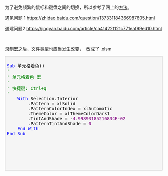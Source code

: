 <p><br></p><p>为了避免频繁的鼠标和键盘之间的切换，所以参考了网上的<a href="https://jingyan.baidu.com/article/215817f72feb615eda1423ac.html" target="_blank">方法</a>。</p><p>遇见问题 1 <a href="https://zhidao.baidu.com/question/137331184366987605.html">https://zhidao.baidu.com/question/137331184366987605.html</a></p><p>遇建问题2 <a href="https://jingyan.baidu.com/article/ca41422f121c771eaf99ed10.html">https://jingyan.baidu.com/article/ca41422f121c771eaf99ed10.html</a></p><p><br></p><p>录制宏之后，文件类型也应当发生改变，&nbsp; 改成了 .xlsm</p><div class="cnblogs_code" style="padding: 5px; border: 1px solid rgb(204, 204, 204); border-image: none; background-color: rgb(245, 245, 245);"><pre><span style="color: rgb(0, 0, 255);">Sub</span><span style="color: rgb(0, 0, 0);"> 单元格着色()
</span><span style="color: rgb(0, 128, 0);">'
'</span><span style="color: rgb(0, 128, 0);"> 单元格着色 宏</span><span style="color: rgb(0, 128, 0);">
'
'</span><span style="color: rgb(0, 128, 0);"> 快捷键: Ctrl+q</span><span style="color: rgb(0, 128, 0);">
'
</span>    <span style="color: rgb(0, 0, 255);">With</span><span style="color: rgb(0, 0, 0);"> Selection.Interior
        .Pattern </span>=<span style="color: rgb(0, 0, 0);"> xlSolid
        .PatternColorIndex </span>=<span style="color: rgb(0, 0, 0);"> xlAutomatic
        .ThemeColor </span>=<span style="color: rgb(0, 0, 0);"> xlThemeColorDark1
        .TintAndShade </span>= -<span style="color: rgb(128, 0, 128);">4.99893185216834E-02</span><span style="color: rgb(0, 0, 0);">
        .PatternTintAndShade </span>= <span style="color: rgb(128, 0, 128);">0</span>
    <span style="color: rgb(0, 0, 255);">End</span> <span style="color: rgb(0, 0, 255);">With</span>
<span style="color: rgb(0, 0, 255);">End Sub</span></pre><pre><span style="color: rgb(0, 0, 255);"><br></span></pre><pre><span style="color: rgb(0, 0, 255);"><br></span></pre><pre><span style="color: rgb(0, 0, 255);"><br></span></pre></div>